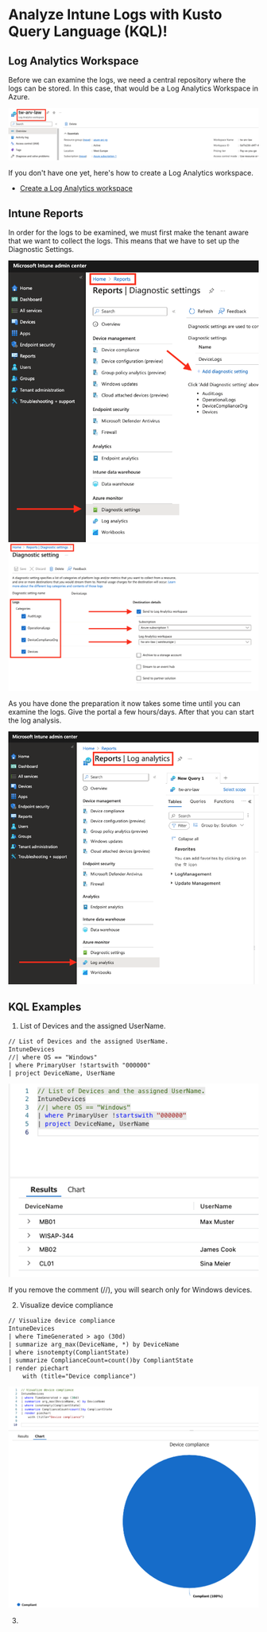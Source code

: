 # Analyze Intune Logs with Kusto Query Language (KQL)!

## Log Analytics Workspace

Before we can examine the logs, we need a central repository where the logs can be stored. In this case, that would be a Log Analytics Workspace in Azure.

<img src="/Images/LAW.png" alt="Log Analytics Workspace">

If you don't have one yet, here's how to create a Log Analytics workspace.

- [Create a Log Analytics workspace](https://learn.microsoft.com/en-us/azure/azure-monitor/logs/quick-create-workspace)

## Intune Reports

In order for the logs to be examined, we must first make the tenant aware that we want to collect the logs. This means that we have to set up the Diagnostic Settings.

<img src="/Images/Intune_Tenant_Add.png" alt="Setup Diagnostic settings">

<img src="/Images/Diag_Settings.png" alt="Diagnostic settings">

As you have done the preparation it now takes some time until you can examine the logs. Give the portal a few hours/days. After that you can start the log analysis.

<img src="/Images/Query_Logs.png" alt="Log Query">

## KQL Examples

1. List of Devices and the assigned UserName.

```
// List of Devices and the assigned UserName.
IntuneDevices
//| where OS == "Windows"
| where PrimaryUser !startswith "000000"
| project DeviceName, UserName
```
<img src="/Images/Example_1.png" alt="Example 1">

If you remove the comment (//), you will search only for Windows devices.

2. Visualize device compliance

```
// Visualize device compliance
IntuneDevices
| where TimeGenerated > ago (30d)
| summarize arg_max(DeviceName, *) by DeviceName
| where isnotempty(CompliantState)
| summarize ComplianceCount=count()by CompliantState
| render piechart      
    with (title="Device compliance")
```

<img src="/Images/Example_2.png" alt="Example 2">

3. 